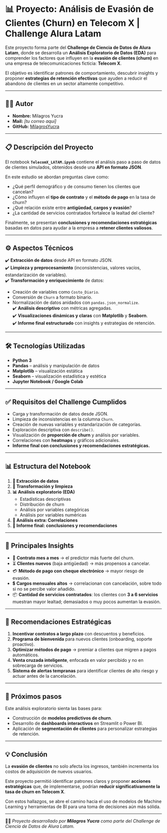 # 📊 Proyecto: Análisis de Evasión de Clientes (Churn) en Telecom X | Challenge Alura Latam  

Este proyecto forma parte del **Challenge de Ciencia de Datos de Alura Latam**, donde se desarrolla un **Análisis Exploratorio de Datos (EDA)** para comprender los factores que influyen en la **evasión de clientes (churn)** en una empresa de telecomunicaciones ficticia: **Telecom X**.  

El objetivo es identificar patrones de comportamiento, descubrir insights y proponer **estrategias de retención efectivas** que ayuden a reducir el abandono de clientes en un sector altamente competitivo.  

---

## 👩‍💻 Autor  

- **Nombre:** Milagros Yucra  
- **Mail:** *[tu correo aquí]*  
- **GitHub:** [MilagrosYucra](https://github.com/MilagrosYucra)  

---

## 📋 Descripción del Proyecto  

El notebook **`TelecomX_LATAM.ipynb`** contiene el análisis paso a paso de datos de clientes simulados, obtenidos desde una **API en formato JSON**.  

En este estudio se abordan preguntas clave como:  

- ¿Qué perfil demográfico y de consumo tienen los clientes que cancelan?  
- ¿Cómo influyen el **tipo de contrato** y el **método de pago** en la tasa de churn?  
- ¿Qué relación existe entre **antigüedad, cargos y evasión**?  
- ¿La cantidad de servicios contratados fortalece la lealtad del cliente?  

Finalmente, se presentan **conclusiones y recomendaciones estratégicas** basadas en datos para ayudar a la empresa a **retener clientes valiosos**.  

---

## ⚙️ Aspectos Técnicos  

✔️ **Extracción de datos** desde API en formato JSON.  
✔️ **Limpieza y preprocesamiento** (inconsistencias, valores vacíos, estandarización de variables).  
✔️ **Transformación y enriquecimiento** de datos:  
   - Creación de variables como `Costo_Diario`.  
   - Conversión de `Churn` a formato binario.  
   - Normalización de datos anidados con `pandas.json_normalize`.  
✔️ **Análisis descriptivo** con métricas agregadas.  
✔️ **Visualizaciones dinámicas y claras** con **Matplotlib** y **Seaborn**.  
✔️ **Informe final estructurado** con insights y estrategias de retención.  

---

## 🛠️ Tecnologías Utilizadas  

- **Python 3**  
- **Pandas** – análisis y manipulación de datos  
- **Matplotlib** – visualización estática  
- **Seaborn** – visualización estadística y estética  
- **Jupyter Notebook / Google Colab**  

---

## ✅ Requisitos del Challenge Cumplidos  

- Carga y transformación de datos desde JSON.  
- Limpieza de inconsistencias en la columna `Churn`.  
- Creación de nuevas variables y estandarización de categorías.  
- Exploración descriptiva con `describe()`.  
- Visualización de **proporción de churn** y análisis por variables.  
- Correlaciones con **heatmaps** y gráficos adicionales.  
- **Informe final con conclusiones y recomendaciones estratégicas.**  

---

## 📊 Estructura del Notebook  

1. **📌 Extracción de datos**  
2. **🔧 Transformación y limpieza**  
3. **📊 Análisis exploratorio (EDA)**  
   - Estadísticas descriptivas  
   - Distribución de churn  
   - Análisis por variables categóricas  
   - Análisis por variables numéricas  
4. **📍 Análisis extra: Correlaciones**  
5. **📄 Informe final: conclusiones y recomendaciones**  

---

## 🌟 Principales Insights  

- 🔑 **Contrato mes a mes** → el predictor más fuerte del churn.  
- ⏳ **Clientes nuevos** (baja antigüedad) → más propensos a cancelar.  
- 💳 **Método de pago con cheque electrónico** → mayor riesgo de evasión.  
- 💲 **Cargos mensuales altos** → correlacionan con cancelación, sobre todo si no se percibe valor añadido.  
- 📦 **Cantidad de servicios contratados**: los clientes con **3 a 6 servicios** muestran mayor lealtad; demasiados o muy pocos aumentan la evasión.  

---

## 🎯 Recomendaciones Estratégicas  

1. **Incentivar contratos a largo plazo** con descuentos y beneficios.  
2. **Programa de bienvenida** para nuevos clientes (onboarding, soporte proactivo).  
3. **Optimizar métodos de pago** → premiar a clientes que migren a pagos automáticos.  
4. **Venta cruzada inteligente**, enfocada en valor percibido y no en sobrecarga de servicios.  
5. **Sistema de alertas tempranas** para identificar clientes de alto riesgo y actuar antes de la cancelación.  

---

## 🚀 Próximos pasos  

Este análisis exploratorio sienta las bases para:  

- Construcción de **modelos predictivos de churn**.  
- Desarrollo de **dashboards interactivos** en Streamlit o Power BI.  
- Aplicación de **segmentación de clientes** para personalizar estrategias de retención.  

---

## 💡 Conclusión  

La **evasión de clientes** no solo afecta los ingresos, también incrementa los costos de adquisición de nuevos usuarios.  

Este proyecto permitió identificar patrones claros y proponer **acciones estratégicas** que, de implementarse, podrían **reducir significativamente la tasa de churn en Telecom X**.  

Con estos hallazgos, se abre el camino hacia el uso de modelos de Machine Learning y herramientas de BI para una toma de decisiones aún más sólida.  

---

👩‍💻 *Proyecto desarrollado por **Milagros Yucra** como parte del Challenge de Ciencia de Datos de Alura Latam.*
